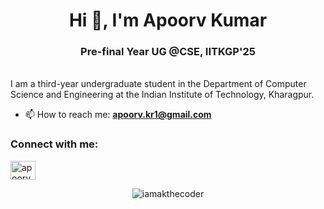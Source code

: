 <h1 align="center">Hi 👋, I'm Apoorv Kumar</h1>
<h3 align="center">Pre-final Year UG @CSE, IITKGP'25</h3>

<br>
I am a third-year undergraduate student in the Department of Computer Science and Engineering at the Indian Institute of Technology, Kharagpur.

- 📫 How to reach me: **apoorv.kr1@gmail.com**

<h3 align="left">Connect with me:</h3>
<p align="left">
    <a href="https://linkedin.com/in/apoorv-kumar-801849238" target="_blank">
        <img align="center" src="https://raw.githubusercontent.com/rahuldkjain/github-profile-readme-generator/master/src/images/icons/Social/linked-in-alt.svg" alt="apoorv-kumar-801849238" height="30" width="40" />
    </a>
</p>

<p align="center">
    <img src="https://github-readme-stats.vercel.app/api/top-langs?username=iamakthecoder&show_icons=true&locale=en&layout=compact" alt="iamakthecoder" />
</p>
